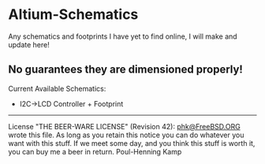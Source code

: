 # Altium-Schematics
Any schematics and footprints I have yet to find online, I will make and update here!

No guarantees they are dimensioned properly!
----------------------------------------------------------------------------
Current Available Schematics:
- I2C->LCD Controller + Footprint
----------------------------------------------------------------------------
License
"THE BEER-WARE LICENSE" (Revision 42):
<phk@FreeBSD.ORG> wrote this file.  As long as you retain this notice you
can do whatever you want with this stuff. If we meet some day, and you think
this stuff is worth it, you can buy me a beer in return.   Poul-Henning Kamp